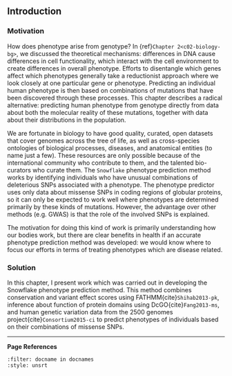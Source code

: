 ## Introduction
[//]: # (TODO: Rewrite: What do I want in here? Motivation with cross refs to background and idea/solution mostly, I think.)
[//]: # (TODO: fix cross ref it's not working:)

### Motivation
How does phenotype arise from genotype? In {ref}`Chapter 2<c02-biology-bg>`, we discussed the theoretical mechanisms: differences in DNA cause differences in cell functionality, which interact with the cell environment to create differences in overall phenotype. Efforts to disentangle which genes affect which phenotypes generally take a reductionist approach where we look closely at one particular gene or phenotype. Predicting an individual human phenotype is then based on combinations of mutations that have been discovered through these processes. This chapter describes a radical alternative: predicting human phenotype from genotype directly from data about both the molecular reality of these mutations, together with data about their distributions in the population.

[//]: # (TODO: When are other approaches successful? What are the downsides?)

We are fortunate in biology to have good quality, curated, open datasets that cover genomes across the tree of life, as well as cross-species ontologies of biological processes, diseases, and anatomical entities (to name just a few). These resources are only possible because of the international community who contribute to them, and the talented bio-curators who curate them. The `Snowflake` phenotype prediction method works by identifying individuals who have unusual combinations of deleterious SNPs associated with a phenotype. The phenotype predictor uses only data about missense SNPs in coding regions of globular proteins, so it can only be expected to work well where phenotypes are determined primarily by these kinds of mutations. However, the advantage over other methods (e.g. GWAS) is that the role of the involved SNPs is explained.

The motivation for doing this kind of work is primarily understanding how our bodies work, but there are clear benefits in health if an accurate phenotype prediction method was developed: we would know where to focus our efforts in terms of treating phenotypes which are disease related.

### Solution
[//]: # (TODO: Write)

In this chapter, I present work which was carried out in developing the Snowflake phenotype prediction method. This method combines conservation and variant effect scores using FATHMM{cite}`Shihab2013-pk`, inference about function of protein domains using DcGO{cite}`Fang2013-ms`, and human genetic variation data from the 2500 genomes project{cite}`Consortium2015-ci` to predict phenotypes of individuals based on their combinations of missense SNPs. 


[//]: # (TODO: Explain the overall idea of the snowflake prediction method here before delving into it massively in the next section.)

---
**Page References**

```{bibliography} /_bibliography/references.bib
:filter: docname in docnames
:style: unsrt
```